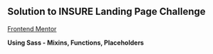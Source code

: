 ## Solution to INSURE Landing Page Challenge

[Frontend Mentor](https://www.frontendmentor.io)

**Using Sass - Mixins, Functions, Placeholders**